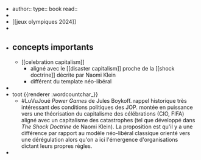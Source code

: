 - author::
  type:: book
  read::
-
- [[jeux olympiques 2024]]
-
- ## concepts importants
	- [[celebration capitalism]]
		- aligné avec le [[disaster capitalism]] proche de la [[shock doctrine]] décrite par Naomi Klein
		- différent du template néo-libéral
-
- toot {{renderer :wordcountchar_}}
	- #LuVuJoué *Power Games* de Jules Boykoff. rappel historique très intéressant des conditions politiques des JOP. montée en puissance vers une théorisation du capitalisme des célébrations (CIO, FIFA) aligné avec un capitalisme des catastrophes (tel que développé dans *The Shock Doctrine* de Naomi Klein). La proposition est qu'il y a une différence par rapport au modèle néo-libéral classique orienté vers une dérégulation alors qu'on a ici l'émergence d'organisations dictant leurs propres règles.
-